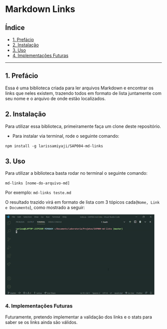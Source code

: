 # Markdown Links

## Índice

* [1. Prefácio](#1-prefácio)
* [2. Instalação](#2-instalação)
* [3. Uso](#3-Uso)
* [4. Implementações Futuras](#4-implementações-futuras)


***

## 1. Prefácio

Essa é uma biblioteca criada para ler arquivos Markdown e encontrar os links que neles existem, trazendo todos em formato de lista juntamente com seu nome e o arquivo de onde estão localizados.

## 2. Instalação

Para utilizar essa biblioteca, primeiramente faça um clone deste repositório.

* Para instalar via terminal, rode o seguinte comando:

`npm install -g larissamiyaji/SAP004-md-links`

## 3. Uso

Para utilizar a biblioteca basta rodar no terminal o seguinte comando:

`md-links [nome-do-arquivo-md]`

Por exemplo: `md-links teste.md`

O resultado trazido virá em formato de lista com 3 tópicos cada(`Nome, Link e Documento`), como mostrado a seguir:

<img src="Images\mdlinks demonstração.gif" width="480" height="257" frameBorder="0" class="giphy-embed"/>

### 4. Implementações Futuras

Futuramente, pretendo implementar a validação dos links e o stats para saber se os links ainda são válidos.